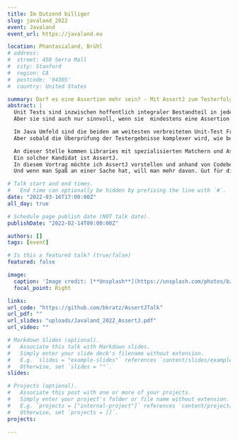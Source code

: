 ```yaml
---
title: Im Dutzend billiger
slug: javaland_2022
event: Javaland
event_url: https://javaland.eu

location: Phantasialand, Brühl
# address:
#  street: 450 Serra Mall
#  city: Stanford
#  region: CA
#  postcode: '94305'
#  country: United States

summary: Darf es eine Assertion mehr sein? - Mit AssertJ zum Testerfolg
abstract: |
  Unit Tests sind inzwischen hoffentlich integraler Bestandteil in jedem Entwickler Alltag. 
  Aber sie sind auch nur sinnvoll, wenn sie  mindestens eine Assertion enthalten. Selbst statische Codeanalyse Tools und moderne IDEs weisen mittlerweile darauf hin, wenn Assertions fehlen.

  Im Java Umfeld sind die beiden am weitesten verbreiteten Unit-Test Frameworks Junit5 und TestNG. Beide Frameworks bringen eigene grundlegende Assertion Implementierungen mit,  wie beispielsweise assertEquals, assertNull, assertTrue und noch einigen andere. 
  Aber sobald die Überprüfung der Testergebnisse komplexer wird, wie beispielsweise das Testen von Listeninhalten, dann kann das schnell sehr mühsam und aufwändig werden.

  An dieser Stelle kommen Libraries mit spezialisierten Matchern und Assertions in Spiel.  
  Ein solcher Kandidat ist AssertJ.  
  In diesem Vortrag möchte ich AssertJ vorstellen und anhand von Codebeispielen zeigen, wie das Schreiben von Tests damit einfacher und lesbarer wird und  am Ende sogar Spaß macht.  
  Und wenn man Spaß an einer Sache hat, will man mehr davon. Gut für die Testabdeckung.

# Talk start and end times.
#   End time can optionally be hidden by prefixing the line with `#`.
date: "2022-03-16T17:00:00Z"
all_day: true

# Schedule page publish date (NOT talk date).
publishDate: "2022-02-14T00:00:00Z"

authors: []
tags: [event]

# Is this a featured talk? (true/false)
featured: false

image:
  caption: 'Image credit: [**Unsplash**](https://unsplash.com/photos/bzdhc5b3Bxs)'
  focal_point: Right

links:
url_code: "https://github.com/bkratz/AssertJTalk"
url_pdf: ""
url_slides: "uploads/Javaland_2022_AssertJ.pdf"
url_video: ""

# Markdown Slides (optional).
#   Associate this talk with Markdown slides.
#   Simply enter your slide deck's filename without extension.
#   E.g. `slides = "example-slides"` references `content/slides/example-slides.md`.
#   Otherwise, set `slides = ""`.
slides: 

# Projects (optional).
#   Associate this post with one or more of your projects.
#   Simply enter your project's folder or file name without extension.
#   E.g. `projects = ["internal-project"]` references `content/project/deep-learning/index.md`.
#   Otherwise, set `projects = []`.
projects:

---
```


